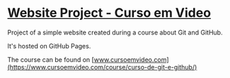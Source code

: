 # [Website Project - Curso em Video](https://maiconwa.github.io/Website-Project/)


Project of a simple website created during a course about Git and GitHub.

It's hosted on GitHub Pages.

The course can be found on [www.cursoemvideo.com](https://www.cursoemvideo.com/course/curso-de-git-e-github/)

